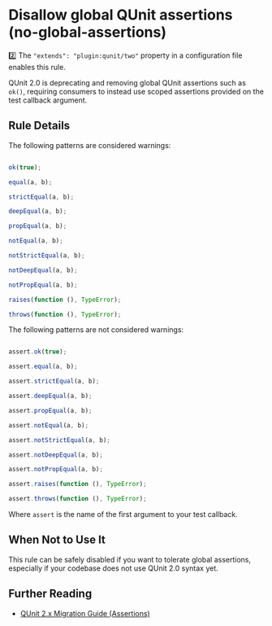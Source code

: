 # Disallow global QUnit assertions (no-global-assertions)

:two: The `"extends": "plugin:qunit/two"` property in a configuration file enables this rule.

QUnit 2.0 is deprecating and removing global QUnit assertions such as `ok()`, requiring consumers to instead use scoped assertions provided on the test callback argument.

## Rule Details

The following patterns are considered warnings:

```js

ok(true);

equal(a, b);

strictEqual(a, b);

deepEqual(a, b);

propEqual(a, b);

notEqual(a, b);

notStrictEqual(a, b);

notDeepEqual(a, b);

notPropEqual(a, b);

raises(function (), TypeError);

throws(function (), TypeError);

```

The following patterns are not considered warnings:

```js

assert.ok(true);

assert.equal(a, b);

assert.strictEqual(a, b);

assert.deepEqual(a, b);

assert.propEqual(a, b);

assert.notEqual(a, b);

assert.notStrictEqual(a, b);

assert.notDeepEqual(a, b);

assert.notPropEqual(a, b);

assert.raises(function (), TypeError);

assert.throws(function (), TypeError);

```

Where `assert` is the name of the first argument to your test callback.

## When Not to Use It

This rule can be safely disabled if you want to tolerate global assertions, especially if your codebase does not use QUnit 2.0 syntax yet.

## Further Reading

* [QUnit 2.x Migration Guide (Assertions)](http://qunitjs.com/upgrade-guide-2.x/#replace-global-assertions-with-assert-arguments)

